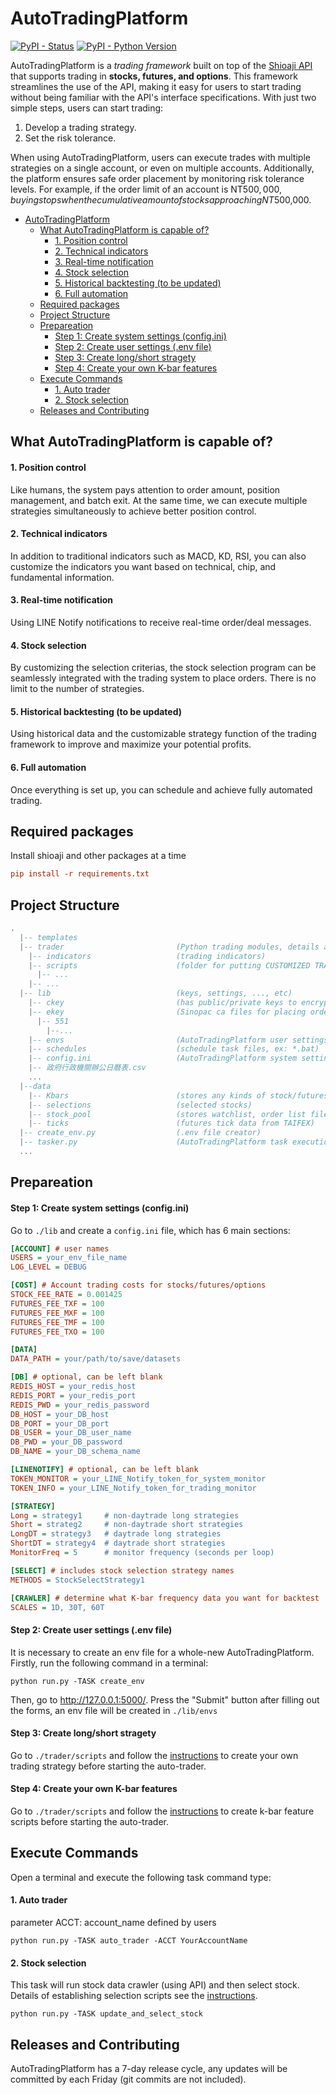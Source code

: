# AutoTradingPlatform

[![PyPI - Status](https://img.shields.io/pypi/v/shioaji.svg?style=for-the-badge)](https://pypi.org/project/shioaji)
[![PyPI - Python Version](https://img.shields.io/pypi/pyversions/shioaji.svg?style=for-the-badge)]()

AutoTradingPlatform is a *trading framework* built on top of the [Shioaji API](https://sinotrade.github.io/) that supports trading in **stocks, futures, and options**. This framework streamlines the use of the API, making it easy for users to start trading without being familiar with the API's interface specifications. With just two simple steps, users can start trading:

1. Develop a trading strategy.
2. Set the risk tolerance.

When using AutoTradingPlatform, users can execute trades with multiple strategies on a single account, or even on multiple accounts. Additionally, the platform ensures safe order placement by monitoring risk tolerance levels. For example, if the order limit of an account is NT$500,000, buying stops when the cumulative amount of stocks approaching NT$500,000.


- [AutoTradingPlatform](#autotradingplatform)
  - [What AutoTradingPlatform is capable of?](#what-autotradingplatform-is-capable-of)
      - [1. Position control](#1-position-control)
      - [2. Technical indicators](#2-technical-indicators)
      - [3. Real-time notification](#3-real-time-notification)
      - [4. Stock selection](#4-stock-selection)
      - [5. Historical backtesting (to be updated)](#5-historical-backtesting-to-be-updated)
      - [6. Full automation](#6-full-automation)
  - [Required packages](#required-packages)
  - [Project Structure](#project-structure)
  - [Prepareation](#prepareation)
      - [Step 1: Create system settings (config.ini)](#step-1-create-system-settings-configini)
      - [Step 2: Create user settings (.env file)](#step-2-create-user-settings-env-file)
      - [Step 3: Create long/short stragety](#step-3-create-longshort-stragety)
      - [Step 4: Create your own K-bar features](#step-4-create-your-own-k-bar-features)
  - [Execute Commands](#execute-commands)
      - [1. Auto trader](#1-auto-trader)
      - [2. Stock selection](#2-stock-selection)
  - [Releases and Contributing](#releases-and-contributing)
  
## What AutoTradingPlatform is capable of?

#### 1. Position control  
Like humans, the system pays attention to order amount, position management, and batch exit. At the same time, we can execute multiple strategies simultaneously to achieve better position control.

#### 2. Technical indicators  
In addition to traditional indicators such as MACD, KD, RSI, you can also customize the indicators you want based on technical, chip, and fundamental information.

#### 3. Real-time notification
Using LINE Notify notifications to receive real-time order/deal messages.

#### 4. Stock selection
By customizing the selection criterias, the stock selection program can be seamlessly integrated with the trading system to place orders. There is no limit to the number of strategies.

#### 5. Historical backtesting (to be updated)
Using historical data and the customizable strategy function of the trading framework to improve and maximize your potential profits.

#### 6. Full automation
Once everything is set up, you can schedule and achieve fully automated trading.

## Required packages
Install shioaji and other packages at a time
```ini
pip install -r requirements.txt
```

## Project Structure
```lua
.  
  |-- templates
  |-- trader                         (Python trading modules, details as below:)
    |-- indicators                   (trading indicators)
    |-- scripts                      (folder for putting CUSTOMIZED TRADING SCRIPTS)
      |-- ...
    |-- ...
  |-- lib                            (keys, settings, ..., etc)
    |-- ckey                         (has public/private keys to encrypt/decrypt password text)  
    |-- ekey                         (Sinopac ca files for placing orders)  
      |-- 551  
        |--...  
    |-- envs                         (AutoTradingPlatform user settings)  
    |-- schedules                    (schedule task files, ex: *.bat)
    |-- config.ini                   (AutoTradingPlatform system settings)
    |-- 政府行政機關辦公日曆表.csv
    ...
  |--data
    |-- Kbars                        (stores any kinds of stock/futures/options/indexes data)  
    |-- selections                   (selected stocks)  
    |-- stock_pool                   (stores watchlist, order list files for AutoTradingPlatform)  
    |-- ticks                        (futures tick data from TAIFEX)
  |-- create_env.py                  (.env file creator)
  |-- tasker.py                      (AutoTradingPlatform task execution file)
  ...
```


## Prepareation
#### Step 1: Create system settings (config.ini)
Go to ```./lib``` and create a ```config.ini``` file, which has 6 main sections: 

```ini
[ACCOUNT] # user names
USERS = your_env_file_name
LOG_LEVEL = DEBUG

[COST] # Account trading costs for stocks/futures/options
STOCK_FEE_RATE = 0.001425
FUTURES_FEE_TXF = 100
FUTURES_FEE_MXF = 100
FUTURES_FEE_TMF = 100
FUTURES_FEE_TXO = 100

[DATA]
DATA_PATH = your/path/to/save/datasets

[DB] # optional, can be left blank
REDIS_HOST = your_redis_host
REDIS_PORT = your_redis_port
REDIS_PWD = your_redis_password
DB_HOST = your_DB_host
DB_PORT = your_DB_port
DB_USER = your_DB_user_name
DB_PWD = your_DB_password
DB_NAME = your_DB_schema_name

[LINENOTIFY] # optional, can be left blank
TOKEN_MONITOR = your_LINE_Notify_token_for_system_monitor
TOKEN_INFO = your_LINE_Notify_token_for_trading_monitor

[STRATEGY]
Long = strategy1     # non-daytrade long strategies
Short = strateg2     # non-daytrade short strategies
LongDT = strategy3   # daytrade long strategies
ShortDT = strategy4  # daytrade short strategies
MonitorFreq = 5      # monitor frequency (seconds per loop)

[SELECT] # includes stock selection strategy names
METHODS = StockSelectStrategy1

[CRAWLER] # determine what K-bar frequency data you want for backtest
SCALES = 1D, 30T, 60T
```

#### Step 2: Create user settings (.env file)
It is necessary to create an env file for a whole-new AutoTradingPlatform. Firstly, run the following command in a terminal:  
```
python run.py -TASK create_env
```  

Then, go to http://127.0.0.1:5000/. Press the "Submit" button after filling out the forms, an env file will be created in ```./lib/envs```

#### Step 3: Create long/short stragety
Go to ```./trader/scripts``` and follow the [instructions](./trader/scripts/readme.md#longshort-strategies) to create your own trading strategy before starting the auto-trader.

#### Step 4: Create your own K-bar features
Go to ```./trader/scripts``` and follow the [instructions](./trader/scripts/readme.md#k-bar-features) to create k-bar feature scripts before starting the auto-trader.


## Execute Commands
Open a terminal and execute the following task command type:

#### 1. Auto trader  
parameter ACCT: account_name defined by users
```
python run.py -TASK auto_trader -ACCT YourAccountName
```

#### 2. Stock selection  
This task will run stock data crawler (using API) and then select stock. Details of establishing selection scripts see the [instructions](./trader/scripts/readme.md#stock-selection).
```
python run.py -TASK update_and_select_stock
```

## Releases and Contributing
AutoTradingPlatform has a 7-day release cycle, any updates will be committed by each Friday (git commits are not included).
